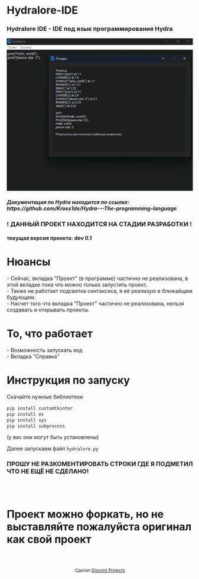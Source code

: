 # Hydralore-IDE
<h3>Hydralore IDE - IDE под язык программирования Hydra</h3>

<img src="https://github.com/Disvord-projects/Hydralore-IDE/blob/main/hydralore_preview.png">
<h5>Документация по Hydra находится по ссылке: https://github.com/Kross1de/Hydra---The-programming-language</h5>

<h3>! ДАННЫЙ ПРОЕКТ НАХОДИТСЯ НА СТАДИИ РАЗРАБОТКИ !</h3>
<h4>текущая версия проекта: dev 0.1</h4>

<h1>Нюансы</h1>
- Сейчас, вкладка "Проект" (в программе) частично не реализована, в этой вкладке пока что можно только запустить проект.
<br>
- Также не работает подсветка синтаксиса, я её реализую в ближайщем будующем.
<br>
- Насчет того что вкладка "Проект" частично не реализована, нельзя создавать и открывать проекты.

<h1>То, что работает</h1>
- Возможность запускать код
<br>
- Вкладка "Справка"

<h1>Инструкция по запуску</h1>
Скачайте нужные библиотеки
<br>

```
pip install customtkinter
pip install os
pip install sys
pip install subprocess
```

(у вас они могут быть установлены)

Далее запускаем файл ```hydralore.py```

<h3>ПРОШУ НЕ РАЗКОМЕНТИРОВАТЬ СТРОКИ ГДЕ Я ПОДМЕТИЛ ЧТО НЕ ЕЩЁ НЕ СДЕЛАНО!</h3>
<br>
<br>
<h1>Проект можно форкать, но не выставляйте пожалуйста оригинал как свой проект</h1>
<br>
<br>
<div align="center">
  <sub>Сделал <a href="https://github.com/Disvord-projects">Disvord Projects</a></sub>
</div>
